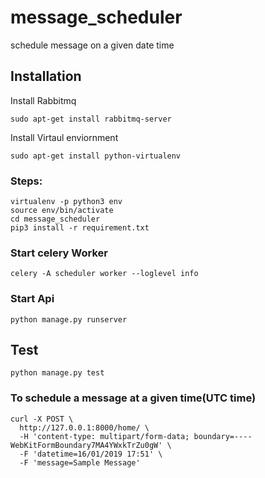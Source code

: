 # message_scheduler
schedule message on a given date time
## Installation
Install Rabbitmq
```
sudo apt-get install rabbitmq-server
```
Install Virtaul enviornment

```
sudo apt-get install python-virtualenv
```
### Steps:
```
virtualenv -p python3 env
source env/bin/activate
cd message_scheduler
pip3 install -r requirement.txt
```
### Start celery  Worker
```
celery -A scheduler worker --loglevel info
```
### Start Api
```
python manage.py runserver
```
## Test
```
python manage.py test
```
### To schedule a message at a given time(UTC time)
```
curl -X POST \
  http://127.0.0.1:8000/home/ \
  -H 'content-type: multipart/form-data; boundary=----WebKitFormBoundary7MA4YWxkTrZu0gW' \
  -F 'datetime=16/01/2019 17:51' \
  -F 'message=Sample Message'
```
